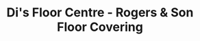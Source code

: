 ---
title: "Di's Floor Centre - Rogers & Son Floor Covering"
url: /cottage-grove/dis-floor-centre-rogers-und-son-floor-covering/
shop: Teppiche
---
